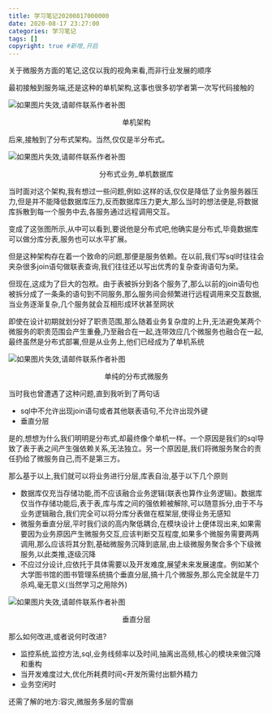 ```yaml
---
title: 学习笔记20200817000000
date: 2020-08-17 23:27:00
categories: 学习笔记
tags: []
copyright: true #新增,开启
---
```


<!--more-->
关于微服务方面的笔记,这仅以我的视角来看,而非行业发展的顺序

最初接触到服务端,还是这种的单机架构,这事也很多初学者第一次写代码接触的

![如果图片失效,请邮件联系作者补图](单机.png)
<center>单机架构</center>

后来,接触到了分布式架构。当然,仅仅是半分布式。

![如果图片失效,请邮件联系作者补图](分布式业务_单机数据库.png)
<center>分布式业务_单机数据库</center>

当时面对这个架构,我有想过一些问题,例如:这样的话,仅仅是降低了业务服务器压力,但是并不能降低数据库压力,反而数据库压力更大,那么当时的想法便是,将数据库拆散到每一个服务中去,各服务通过远程调用交互。

变成了这张图所示,从中可以看到,要说他是分布式吧,他确实是分布式,毕竟数据库可以做分库分表,服务也可以水平扩展。

但是这种架构存在着一个致命的问题,那便是服务依赖。在以前,我们写sql时往往会夹杂很多join语句做联表查询,我们往往还以写出优秀的复杂查询语句为荣。

但现在,这成为了巨大的包袱。由于表被拆分到各个服务了,那么以前的join语句也被拆分成了一条条的语句到不同服务,那么服务间会频繁进行远程调用来交互数据,当业务逐渐复杂,几个服务就会互相形成环状甚至网状

即使在设计初期就划分好了职责范围,那么随着业务复杂度的上升,无法避免某两个微服务的职责范围会产生重叠,乃至融合在一起,连带效应几个微服务也融合在一起,最终虽然是分布式部署,但是从业务上,他们已经成为了单机系统

![如果图片失效,请邮件联系作者补图](单纯的分布式微服务.png)
<center>单纯的分布式微服务</center>

当时我也曾遭遇了这种问题,直到我听到了两句话
+ sql中不允许出现join语句或者其他联表语句,不允许出现外键
+ 垂直分层

是的,想想为什么我们明明是分布式,却最终像个单机一样。一个原因是我们的sql导致了表于表之间产生强依赖关系,无法独立。另一个原因是,我们将微服务聚合的责任扔给了微服务自己,而不是第三方。

那么基于以上,我们就可以将业务进行分层,库表自治,基于以下几个原则
+ 数据库仅充当存储功能,而不应该融合业务逻辑(联表也算作业务逻辑)。数据库仅当作存储功能后,表于表,库与库之间的强依赖被解除,可以随意拆分,由于不与业务逻辑融合,我们完全可以将分库分表做在框架层,使得业务无感知
+ 微服务垂直分层,平时我们谈的高内聚低耦合,在模块设计上便体现出来,如果需要因为业务原因产生微服务交互,应该判断交互程度,如果多个微服务需要两两调用,那么应该将其分割,基础微服务沉降到底层,由上级微服务聚合多个下级微服务,以此类推,逐级沉降
+ 不应过分设计,应依托于具体需要以及开发难度,展望未来发展速度。例如某个大学图书馆的图书管理系统搞个垂直分层,搞十几个微服务,那么完全就是牛刀杀鸡,毫无意义(当然学习之用除外)

![如果图片失效,请邮件联系作者补图](垂直分层.png)
<center>垂直分层</center>

那么如何改进,或者说何时改进?
+ 监控系统,监控方法,sql,业务线频率以及时间,抽离出高频,核心的模块来做沉降和重构
+ 当开发难度过大,优化所耗费时间<开发所需付出额外精力
+ 业务空闲时

还需了解的地方:容灾,微服务多层的雪崩